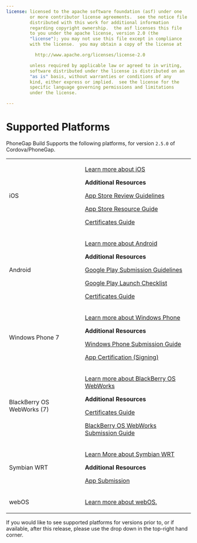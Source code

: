 ```yaml
---
license: licensed to the apache software foundation (asf) under one
         or more contributor license agreements.  see the notice file
         distributed with this work for additional information
         regarding copyright ownership.  the asf licenses this file
         to you under the apache license, version 2.0 (the
         "license"); you may not use this file except in compliance
         with the license.  you may obtain a copy of the license at

           http://www.apache.org/licenses/license-2.0

         unless required by applicable law or agreed to in writing,
         software distributed under the license is distributed on an
         "as is" basis, without warranties or conditions of any
         kind, either express or implied.  see the license for the
         specific language governing permissions and limitations
         under the license.

---
```


# Supported Platforms

PhoneGap Build Supports the following platforms, for version `2.5.0` of Cordova/PhoneGap.

<table class="table">
  <tr>
    <td>iOS</td>
    <td>
      <p>
        <a href="https://developer.apple.com/devcenter/ios/index.action" target="_blank">
          Learn more about iOS
        </a>
      </p>
      <p>
      <strong>Additional Resources</strong>
      </p>
      <p>
        <a href="https://developer.apple.com/appstore/guidelines.html" target="_blank">
          App Store Review Guidelines
        </a>
      </p>
      <p>
        <a href="https://developer.apple.com/appstore/index.html" target="_blank">
          App Store Resource Guide
        </a>
      </p>
      <p>
        <a href="https://developer.apple.com/support/technical/certificates/" target="_blank">
          Certificates Guide
        </a>
      </p>
    </td>
  </tr>
  <tr>
    <td>Android</td>
    <td>
      <p>
        <a href="http://developer.android.com/about/index.html" target="_blank">
          Learn more about Android
        </a>
      </p>
      <p>
      <strong>Additional Resources</strong>
      </p>
      <p>
        <a href="http://developer.android.com/distribute/googleplay/policies/index.html" target="_blank">
          Google Play Submission Guidelines
        </a>
      </p>
      <p>
        <a href="http://developer.android.com/distribute/googleplay/publish/preparing.html" target="_blank">
          Google Play Launch Checklist
        </a>
      </p>
      <p>
        <a href="http://developer.android.com/tools/publishing/app-signing.html" target="_blank">
          Certificates Guide
        </a>
      </p>
    </td>
  </tr>
  <tr>
    <td>Windows Phone 7</td>
    <td>
      <p>
        <a href="http://developer.windowsphone.com/en-us/develop" target="_blank">
          Learn more about Windows Phone
        </a>
      </p>
      <p>
      <strong>Additional Resources</strong>
      </p>
      <p>
        <a href="http://msdn.microsoft.com/library/windowsphone/help/jj206724%28v=vs.105%29.aspx" target="_blank">
          Windows Phone Submission Guide
        </a>
      </p>
      <p>
        <a href="http://msdn.microsoft.com/en-us/library/windowsphone/develop/hh184843%28v=vs.105%29.aspx" target="_blank">
          App Certification (Signing)
        </a>
      </p>
    </td>
  </tr>
  <tr>
    <td>BlackBerry OS WebWorks (7)</td>
    <td>
      <p>
        <a href="https://developer.blackberry.com/bbos/html5/documentation/what_is_a_webworks_app_1845471_11.html" target="_blank">
          Learn more about BlackBerry OS WebWorks
        </a>
      </p>
      <p>
      <strong>Additional Resources</strong>
      </p>
      <p>
        <a href="https://developer.blackberry.com/bbos/html5/documentation/signing_setup.html" target="_blank">
          Certificates Guide
        </a>
      </p>
      <p>
        <a href="https://developer.blackberry.com/bbos/html5/documentation/distributing_your_app_1866990.html" target="_blank">
          BlackBerry OS WebWorks Submission Guide
        </a>
      </p>
    </td>
  </tr>
  <tr>
    <td>Symbian WRT</td>
    <td>
      <p>
        <a href="http://developer.nokia.com/Develop/Web/Web_runtime.xhtml" target="_blank">
          Learn More about Symbian WRT
        </a>
      </p>
      <p>
      <strong>Additional Resources</strong>
      </p>
      <p>
        <a href="http://developer.nokia.com/Distribute/Nokia_Store_guidelines.xhtml#article1" target="_blank">
          App Submission
        </a>
      </p>
    </td>
  </tr>
  <tr>
    <td>webOS</td>
    <td>
      <p>
        <a href="http://www.hpwebos.com/us/" target="_blank">
          Learn more about webOS.
        </a>
      </p>
    </td>
  </tr>
</table>


<i class="glyphicon glyphicon-check"></i> If you would like to see supported platforms for versions prior to, or if available, after this release, please use the drop down in the top-right hand corner.
